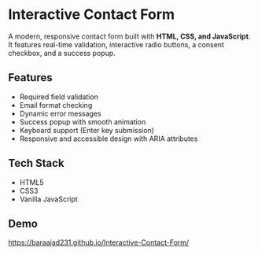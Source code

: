 # Interactive Contact Form

A modern, responsive contact form built with **HTML, CSS, and JavaScript**. It features real-time validation, interactive radio buttons, a consent checkbox, and a success popup.

## Features
- Required field validation
- Email format checking
- Dynamic error messages
- Success popup with smooth animation
- Keyboard support (Enter key submission)
- Responsive and accessible design with ARIA attributes

## Tech Stack
- HTML5
- CSS3
- Vanilla JavaScript

## Demo
https://baraajad231.github.io/Interactive-Contact-Form/
